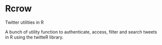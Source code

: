 # Rcrow
Twitter utilities in R

A bunch of utility function to authenticate, access, filter and search tweets in R using the twitteR library.

